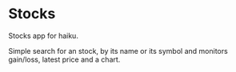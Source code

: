 # Stocks

Stocks app for haiku.

Simple search for an stock, by its name or its symbol and monitors gain/loss, latest price and a chart.
